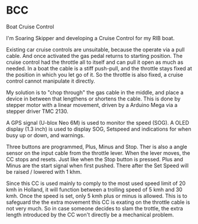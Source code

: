 # BCC
Boat Cruise Control

I'm Soaring Skipper and developing a Cruise Control for my RIB boat. 

Existing car cruise controls are unsuitable, because the operate via a pull cable. And once activated the gas pedal returns to starting position. The cruise control had the throttle all to itself and can pull it open as much as needed.
In a boat the cable is a stiff push-pull, and the throttle stays fixed at the position in which you let go of it. So the throttle is also fixed, a cruise control cannot manipulate it directly.

My solution is to "chop through" the gas cable in the middle, and place a device in between that lengthens or shortens the cable. This is done by stepper motor with a linear movement, driven by a Arduino Mega via a stepper driver TMC 2130.

A GPS signal (U-blox Neo 6M) is used to monitor the speed (SOG). A OLED display (1.3 inch) is used to display SOG, Setspeed and indications for when busy up or down, and warnings.

Three buttons are programmed, Plus, Minus and Stop. Ther is also a angle sensor on the input cable from the throttle lever. When the lever moves, the CC stops and resets. Just like when the Stop button is pressed. Plus and Minus are the start signal when first pushed. There after the Set Speed will be raised / lowered with 1 khm.

Since this CC is used mainly to comply to the most used speed limit of 20 kmh in Holland, it will function between a trolling speed of 5 kmh and 30 kmh. Once the speed is set, only 5 kmh plus or minus is allowed. 
This is to safeguard the the extra movement this CC is exating on the throttle cable is not very much. So in case someone decides to slam the trottle, the extra length introduced by the CC won't directly be a mechanical problem.

